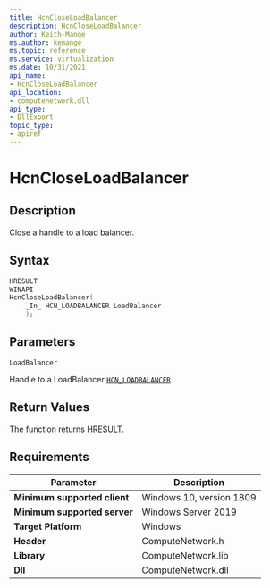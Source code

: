 ```yaml
---
title: HcnCloseLoadBalancer
description: HcnCloseLoadBalancer
author: Keith-Mange
ms.author: kemange
ms.topic: reference
ms.service: virtualization
ms.date: 10/31/2021
api_name:
- HcnCloseLoadBalancer
api_location:
- computenetwork.dll
api_type:
- DllExport
topic_type:
- apiref
---
```

# HcnCloseLoadBalancer

## Description

Close a handle to a load balancer.

## Syntax

```cpp
HRESULT
WINAPI
HcnCloseLoadBalancer(
    _In_ HCN_LOADBALANCER LoadBalancer
    );
```

## Parameters

`LoadBalancer`

Handle to a LoadBalancer [`HCN_LOADBALANCER`](./HCN_LOADBALANCER.md)

## Return Values

The function returns [HRESULT](./HCNHResult.md).

## Requirements

|Parameter|Description|
|---|---|
| **Minimum supported client** | Windows 10, version 1809 |
| **Minimum supported server** | Windows Server 2019 |
| **Target Platform** | Windows |
| **Header** | ComputeNetwork.h |
| **Library** | ComputeNetwork.lib |
| **Dll** | ComputeNetwork.dll |


